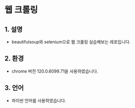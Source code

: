# 웹 크롤링 
## 1. 설명
- beautifulsoup와 selenium으로 웹 크롤링 실습해보는 레포입니다.

## 2. 환경
- chrome 버전 120.0.6099.71을 사용하였습니다.

## 3. 언어
- 파이썬 언어를 사용하였습니다.

